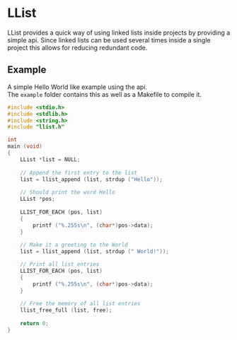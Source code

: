 # LList

LList provides a quick way of using linked lists inside projects by providing
a simple api. Since linked lists can be used several times inside a single
project this allows for reducing redundant code.
 

## Example

A simple Hello World like example using the api.  
The `example` folder contains this as well as a Makefile to compile it.

```C
#include <stdio.h>
#include <stdlib.h>
#include <string.h>
#include "llist.h"

int
main (void)
{
	LList *list = NULL;
	
	// Append the first entry to the list
	list = llist_append (list, strdup ("Hello"));
	
	// Should print the word Hello
	LList *pos;
	
	LLIST_FOR_EACH (pos, list)
	{
		printf ("%.255s\n", (char*)pos->data);
	}
	
	// Make it a greeting to the World
	list = llist_append (list, strdup (" World!"));

	// Print all list entries
	LLIST_FOR_EACH (pos, list)
	{
		printf ("%.255s\n", (char*)pos->data);
	}
	
	// Free the memory of all list entries
	llist_free_full (list, free);
	
	return 0;
}
```
